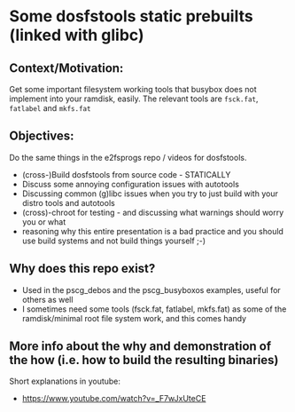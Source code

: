 # Some dosfstools static prebuilts (linked with glibc)

## Context/Motivation:
Get some important filesystem working tools that busybox does not implement into your ramdisk, easily.
The relevant tools are `fsck.fat`, `fatlabel` and `mkfs.fat`

## Objectives:
Do the same things in the e2fsprogs repo / videos for dosfstools.
- (cross-)Build dosfstools from source code - STATICALLY
- Discuss some annoying configuration issues with autotools
- Discussing common (g)libc issues when you try to just build with your distro tools and autotools
- (cross)-chroot for testing - and discussing what warnings should worry you or what
- reasoning why this entire presentation is a bad practice and you should use build systems and not build things yourself ;-)

## Why does this repo exist?
- Used in the pscg_debos and the pscg_busyboxos examples, useful for others as well
- I sometimes need some tools (fsck.fat, fatlabel, mkfs.fat) as some of the ramdisk/minimal root file system work, and this comes handy

## More info about the why and demonstration of the how (i.e. how to build the resulting binaries)
Short explanations in youtube:
- https://www.youtube.com/watch?v=_F7wJxUteCE
